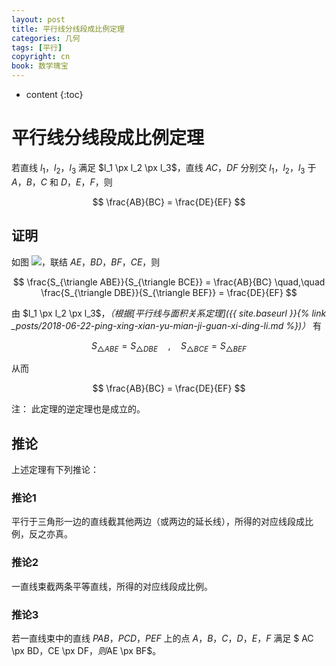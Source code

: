 ```yaml
---
layout: post
title: 平行线分线段成比例定理
categories: 几何
tags: [平行]
copyright: cn
book: 数学瑰宝
---
```


* content
{:toc}

# 平行线分线段成比例定理

 若直线 $l_1$，$l_2$，$l_3$ 满足 $l_1 \px l_2 \px l_3$，直线 $AC$，$DF$ 分别交 $l_1$，$l_2$，$l_3$ 于 $A$，$B$，$C$ 和 $D$，$E$，$F$，则 
 
  $$ \frac{AB}{BC} = \frac{DE}{EF} $$

## 证明

如图 <img src="{{ site.baseurl }}{% link /pic/pxx_fenxianduan.svg %}"/>，联结 $AE$，$BD$，$BF$，$CE$，则

  $$ \frac{S_{\triangle ABE}}{S_{\triangle BCE}} = \frac{AB}{BC} 
\quad,\quad  \frac{S_{\triangle DBE}}{S_{\triangle BEF}} = \frac{DE}{EF} $$

由 $l_1 \px l_2 \px l_3$，*（根据[平行线与面积关系定理]({{ site.baseurl }}{% link _posts/2018-06-22-ping-xing-xian-yu-mian-ji-guan-xi-ding-li.md %})）* 有

  $$ S_{\triangle ABE} = S_{\triangle DBE} \quad,\quad S_{\triangle BCE} = S_{\triangle BEF} $$
  
从而

  $$ \frac{AB}{BC} = \frac{DE}{EF} $$

注： 此定理的逆定理也是成立的。

## 推论

上述定理有下列推论：

### 推论1

平行于三角形一边的直线截其他两边（或两边的延长线），所得的对应线段成比例，反之亦真。

### 推论2

一直线束截两条平等直线，所得的对应线段成比例。

### 推论3

若一直线束中的直线 $PAB$，$PCD$，$PEF$ 上的点 $A$，$B$，$C$，$D$，$E$，$F$ 满足 $ AC \px BD$，$CE \px DF$，则$AE \px BF$。

